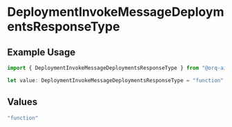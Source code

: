 # DeploymentInvokeMessageDeploymentsResponseType

## Example Usage

```typescript
import { DeploymentInvokeMessageDeploymentsResponseType } from "@orq-ai/node/models/operations";

let value: DeploymentInvokeMessageDeploymentsResponseType = "function";
```

## Values

```typescript
"function"
```